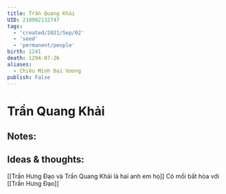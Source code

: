 ```yaml
---
title: Trần Quang Khải
UID: 210902132747
tags:
  - 'created/2021/Sep/02'
  - 'seed'
  - 'permanent/people'
birth: 1241
death: 1294-07-26
aliases:
  - Chiêu Minh Đại Vương
publish: False
---
```

# Trần Quang Khải

## Notes:

## Ideas & thoughts:
[[Trần Hưng Đạo và Trần Quang Khải là hai anh em họ]]
Có mối bất hòa với [[Trần Hưng Đạo]]

